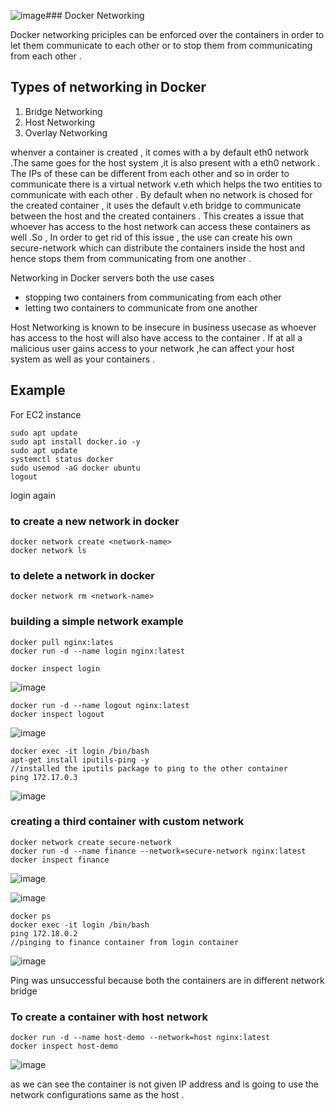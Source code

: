 ![image](https://github.com/yo-404/Docker/assets/100558220/a3e63b43-e213-4cf8-89f0-f509df131528)### Docker Networking

Docker networking priciples can be enforced over the containers in order to let them communicate to each other or to stop them from communicating from each other . 

## Types of networking in Docker 

1. Bridge Networking
2. Host Networking
3. Overlay Networking

whenver a container is created , it comes with a by default eth0 network .The same goes for the host system ,it is also present with a eth0 network . The IPs of these can be different from each other and so in order to communicate there is a virtual network v.eth which helps the two entities to communicate with each other . By default when no network is chosed for the created container , it uses the default v.eth bridge to communicate between the host and the created containers . This creates a issue that whoever has access to the host network can access these containers as well .So , In order to get rid of this issue , the use can create his own secure-network which can distribute the containers inside the host and hence stops them from communicating from one another .

Networking in Docker servers both the use cases 
- stopping two containers from communicating from each other 
- letting two containers to communicate from one another 

Host Networking is known to be insecure in business usecase as whoever has access to the host will also have access to the container . If at all a malicious user gains access to your network ,he can affect your host system as well as your containers .


## Example

For EC2 instance
```
sudo apt update
sudo apt install docker.io -y
sudo apt update
systemctl status docker
sudo usemod -aG docker ubuntu
logout

```
login again


### to create a new network in docker

```
docker network create <network-name>
docker network ls
```

### to delete a network in docker

```
docker network rm <network-name>
```

### building a simple network example
```
docker pull nginx:lates
docker run -d --name login nginx:latest

docker inspect login
```

![image](https://github.com/yo-404/Docker/assets/100558220/bb7dd667-f6c1-46c5-8400-c066a82639a7)


```
docker run -d --name logout nginx:latest
docker inspect logout
```

![image](https://github.com/yo-404/Docker/assets/100558220/2a1e417d-9936-4f26-80e2-9df1ac0b54d5)


```
docker exec -it login /bin/bash
apt-get install iputils-ping -y
//installed the iputils package to ping to the other container
ping 172.17.0.3
```

![image](https://github.com/yo-404/Docker/assets/100558220/def563ee-e0ab-4139-926d-829ae5838c2a)


### creating a third container with custom network

```
docker network create secure-network
docker run -d --name finance --network=secure-network nginx:latest
docker inspect finance
```

![image](https://github.com/yo-404/Docker/assets/100558220/1b526e4f-dee3-4d4f-b518-36004ebbbca7)

![image](https://github.com/yo-404/Docker/assets/100558220/54b1bbab-010d-46bb-a98a-ffeab61bacd4)


```
docker ps
docker exec -it login /bin/bash
ping 172.18.0.2
//pinging to finance container from login container
```

![image](https://github.com/yo-404/Docker/assets/100558220/6583f76b-1f80-4ffa-998e-e692086728e4)


Ping was unsuccessful because both the containers are in different network bridge


### To create a container with host network

```
docker run -d --name host-demo --network=host nginx:latest
docker inspect host-demo

```
![image](https://github.com/yo-404/Docker/assets/100558220/e5b35245-7251-40f9-8656-377feb73a6bd)


as we can see the container is not given IP address and is going to use the network configurations same as the host .
